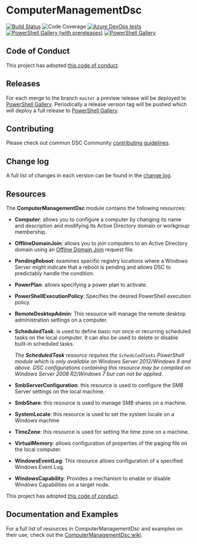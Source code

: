 # ComputerManagementDsc

[![Build Status](https://dev.azure.com/dsccommunity/ComputerManagementDsc/_apis/build/status/dsccommunity.ComputerManagementDsc?branchName=master)](https://dev.azure.com/dsccommunity/ComputerManagementDsc/_build/latest?definitionId=18&branchName=master)
![Code Coverage](https://img.shields.io/azure-devops/coverage/dsccommunity/ComputerManagementDsc/18/master)
[![Azure DevOps tests](https://img.shields.io/azure-devops/tests/dsccommunity/ComputerManagementDsc/18/master)](https://dsccommunity.visualstudio.com/ComputerManagementDsc/_test/analytics?definitionId=18&contextType=build)
[![PowerShell Gallery (with prereleases)](https://img.shields.io/powershellgallery/vpre/ComputerManagementDsc?label=ComputerManagementDsc%20Preview)](https://www.powershellgallery.com/packages/ComputerManagementDsc/)
[![PowerShell Gallery](https://img.shields.io/powershellgallery/v/ComputerManagementDsc?label=ComputerManagementDsc)](https://www.powershellgallery.com/packages/ComputerManagementDsc/)

## Code of Conduct

This project has adopted [this code of conduct](CODE_OF_CONDUCT.md).

## Releases

For each merge to the branch `master` a preview release will be
deployed to [PowerShell Gallery](https://www.powershellgallery.com/).
Periodically a release version tag will be pushed which will deploy a
full release to [PowerShell Gallery](https://www.powershellgallery.com/).

## Contributing

Please check out common DSC Community [contributing guidelines](https://dsccommunity.org/guidelines/contributing).

## Change log

A full list of changes in each version can be found in the [change log](CHANGELOG.md).

## Resources

The **ComputerManagementDsc** module contains the following resources:

- **Computer**: allows you to configure a computer by changing its name and
  description and modifying its Active Directory domain or workgroup membership.
- **OfflineDomainJoin**: allows you to join computers to an Active Directory
  domain using an [Offline Domain Join](https://technet.microsoft.com/en-us/library/offline-domain-join-djoin-step-by-step(v=ws.10).aspx)
  request file.
- **PendingReboot**: examines specific registry locations where a Windows Server
  might indicate that a reboot is pending and allows DSC to predictably handle
  the condition.
- **PowerPlan**: allows specifying a power plan to activate.
- **PowerShellExecutionPolicy**: Specifies the desired PowerShell execution policy.
- **RemoteDesktopAdmin**: This resource will manage the remote desktop administration
  settings on a computer.
- **ScheduledTask**: is used to define basic run once or recurring scheduled tasks
  on the local computer. It can also be used to delete or disable built-in
  scheduled tasks.

  _The **ScheduledTask** resource requires the `ScheduledTasks` PowerShell module
  which is only available on Windows Server 2012/Windows 8 and above. DSC configurations
  containing this resource may be compiled on Windows Server 2008 R2/Windows 7 but
  can not be applied._
- **SmbServerConfiguration**: this resource is used to configure the SMB Server
  settings on the local machine.
- **SmbShare**: this resource is used to manage SMB shares on a machine.
- **SystemLocale**: this resource is used to set the system locale on a
  Windows machine
- **TimeZone**: this resource is used for setting the time zone on a machine.
- **VirtualMemory**: allows configuration of properties of the paging file on
  the local computer.
- **WindowsEventLog**: This resource allows configuration of a specified
  Windows Event Log.
- **WindowsCapability**: Provides a mechanism to enable or disable
  Windows Capabilities on a target node.

This project has adopted [this code of conduct](CODE_OF_CONDUCT.md).

## Documentation and Examples

For a full list of resources in ComputerManagementDsc and examples on their use,
check out the [ComputerManagementDsc wiki](https://github.com/dsccommunity/ComputerManagementDsc/wiki).
